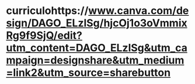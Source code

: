 # curriculohttps://www.canva.com/design/DAGO_ELzlSg/hjcOj1o3oVmmixRg9f9SjQ/edit?utm_content=DAGO_ELzlSg&utm_campaign=designshare&utm_medium=link2&utm_source=sharebutton
